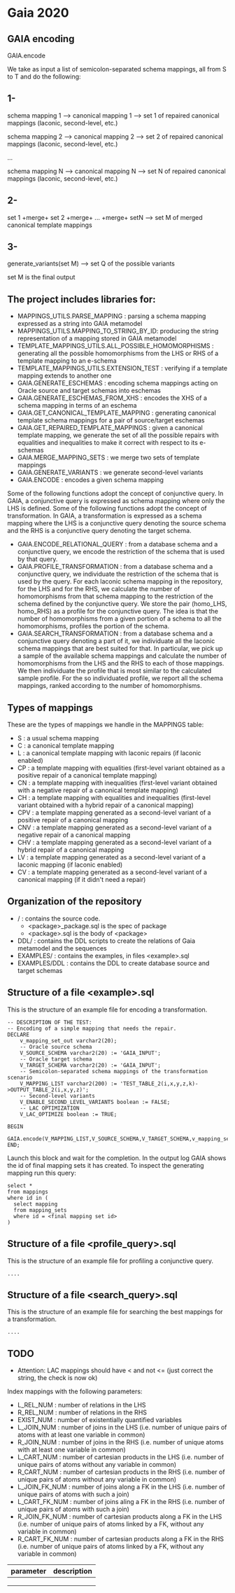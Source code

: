 Gaia 2020
=========


GAIA encoding
-------------

GAIA.encode

We take as input a list of semicolon-separated schema mappings, all from S to T and do the following:

1-
--
schema mapping 1 --> canonical mapping 1 --> set 1 of repaired canonical mappings (laconic, second-level, etc.)

schema mapping 2 --> canonical mapping 2 --> set 2 of repaired canonical mappings (laconic, second-level, etc.)

...

schema mapping N --> canonical mapping N --> set N of repaired canonical mappings (laconic, second-level, etc.)


2-
--

set 1 +merge+ set 2 +merge+ ... +merge+ setN --> set M of merged canonical template mappings

3-
--

generate_variants(set M) --> set Q of the possible variants 

set M is the final output

The project includes libraries for:
-----------------------------------

  - MAPPINGS\_UTILS.PARSE_MAPPING : parsing a schema mapping expressed as a string into GAIA metamodel
  - MAPPINGS\_UTILS.MAPPING\_TO\_STRING\_BY\_ID: producing the string representation of a mapping stored in GAIA metamodel
  - TEMPLATE\_MAPPINGS\_UTILS.ALL\_POSSIBLE\_HOMOMORPHISMS : generating all the possible homomorphisms from the LHS or RHS of a template mapping to an e-schema
  - TEMPLATE\_MAPPINGS\_UTILS.EXTENSION\_TEST : verifying if a template mapping extends to another one
  - GAIA.GENERATE\_ESCHEMAS : encoding schema mappings acting on Oracle source and target schemas into eschemas
  - GAIA.GENERATE\_ESCHEMAS\_FROM\_XHS : encodes the XHS of a schema mapping in terms of an eschema
  - GAIA.GET\_CANONICAL\_TEMPLATE_MAPPING : generating canonical template schema mappings for a pair of source/target eschemas
  - GAIA.GET\_REPAIRED\_TEMPLATE\_MAPPINGS : given a canonical template mapping, we generate the set of all the possible repairs with equalities and inequalities to make it correct with respect to its e-schemas
  - GAIA.MERGE\_MAPPING\_SETS : we merge two sets of template mappings
  - GAIA.GENERATE\_VARIANTS : we generate second-level variants
  - GAIA.ENCODE : encodes a given schema mapping

Some of the following functions adopt the concept of conjunctive query. In GAIA, a conjunctive query is expressed as schema mapping where
only the LHS is defined.
Some of the following functions adopt the concept of transformation. In GAIA, a transformation is expressed as a schema mapping where the LHS is a conjunctive query denoting the source schema and the RHS is a conjunctive query denoting the target schema.

  - GAIA.ENCODE\_RELATIONAL\_QUERY : from a database schema and a conjunctive query, we encode the restriction of the schema that is used by that query. 
  - GAIA.PROFILE\_TRANSFORMATION : from a database schema and a conjunctive query, we individuate the restriction of the schema that is used by the query. For each laconic schema mapping in the repository, for the LHS and for the RHS, we calculate the number of homomorphisms from that schema mapping to the restriction of the schema defined by the conjunctive query. We store the pair (homo\_LHS, homo\_RHS) as a profile for the conjunctive query. The idea is that the number of homomorphisms from a given portion of a schema to all the homomorphisms, profiles the portion of the schema.
  - GAIA.SEARCH\_TRANSFORMATION : from a database schema and a conjunctive query denoting a part of it, we individuate all the laconic schema mappings that are best suited for that. In particular, we pick up a sample of the available schema mappings and calculate the number of homomorphisms from the LHS and the RHS to each of those mappings. We then individuate the profile that is most similar to the calculated sample profile. For the so individuated profile, we report all the schema mappings, ranked according to the number of homomorphisms. 

Types of mappings
-----------------

These are the types of mappings we handle in the MAPPINGS table:

- S : a usual schema mapping
- C : a canonical template mapping
- L : a canonical template mapping with laconic repairs (if laconic enabled)
- CP : a template mapping with equalities (first-level variant obtained as a positive repair of a canonical template mapping)
- CN : a template mapping with inequalities (first-level variant obtained with a negative repair of a canonical template mapping)
- CH : a template mapping with equalities and inequalities (first-level variant obtained with a hybrid repair of a canonical mapping)
- CPV : a template mapping generated as a second-level variant of a positive repair of a canonical mapping
- CNV : a template mapping generated as a second-level variant of a negative repair of a canonical mapping
- CHV : a template mapping generated as a second-level variant of a hybrid repair of a canonical mapping
- LV : a template mapping generated as a second-level variant of a laconic mapping (if laconic enabled)
- CV : a template mapping generated as a second-level variant of a canonical mapping (if it didn't need a repair)

Organization of the repository
-------------------------------

  - / : contains the source code.
    - \<package\>_package.sql is the spec of package <package>
    - \<package\>.sql is the body of \<package\>
  - DDL/ : contains the DDL scripts to create the relations of Gaia metamodel and the sequences
  - EXAMPLES/ : contains the examples, in files \<example\>.sql
  - EXAMPLES/DDL : contains the DDL to create database source and target schemas

Structure of a file \<example\>.sql
-----------------------------------

This is the structure of an example file for encoding a transformation.

```
-- DESCRIPTION OF THE TEST:
-- Encoding of a simple mapping that needs the repair.
DECLARE
    v_mapping_set_out varchar2(20);
    -- Oracle source schema
    V_SOURCE_SCHEMA varchar2(20) := 'GAIA_INPUT';
    -- Oracle target schema
    V_TARGET_SCHEMA varchar2(20) := 'GAIA_INPUT';
    -- Semicolon-separated schema mappings of the transformation scenario
    V_MAPPING_LIST varchar2(200) := 'TEST_TABLE_2(i,x,y,z,k)->OUTPUT_TABLE_2(i,x,y,z)';
    -- Second-level variants
    V_ENABLE_SECOND_LEVEL_VARIANTS boolean := FALSE;
    -- LAC OPTIMIZATION
    V_LAC_OPTIMIZE boolean := TRUE;
    
BEGIN
    GAIA.encode(V_MAPPING_LIST,V_SOURCE_SCHEMA,V_TARGET_SCHEMA,v_mapping_set_out,V_ENABLE_SECOND_LEVEL_VARIANTS,V_LAC_OPTIMIZE);
END;
```

Launch this block and wait for the completion.
In the output log GAIA shows the id of final mapping sets it has created.
To inspect the generating mapping run this query:

```
select *
from mappings
where id in (
  select mapping
  from mapping_sets
  where id = <final mapping set id>
)
```

Structure of a file \<profile\_query\>.sql
-----------------------------------

This is the structure of an example file for profiling a conjunctive query.

```
....
```
Structure of a file \<search\_query\>.sql
-----------------------------------

This is the structure of an example file for searching the best
mappings for a transformation.

```
....
```

TODO
----

* Attention: LAC mappings should have < and not <= (just correct the string,
	the check is now ok)

Index mappings with the following parameters:
* L\_REL\_NUM : number of relations in the LHS
* R\_REL\_NUM : number of relations in the RHS
* EXIST\_NUM : number of existentially quantified variables
* L\_JOIN\_NUM : number of joins in the LHS (i.e. number of unique pairs of atoms with at least one variable in common)
* R\_JOIN\_NUM : number of joins in the RHS (i.e. number of unique atoms with at least one variable in common)
* L\_CART\_NUM : number of cartesian products in the LHS (i.e. number of unique pairs of atoms without any variable in common)
* R\_CART\_NUM : number of cartesian products in the RHS (i.e. number of unique pairs of atoms without any variable in common)
* L\_JOIN\_FK\_NUM : number of joins along a FK in the LHS (i.e. number of unique pairs of atoms with such a join)
* L\_CART\_FK\_NUM : number of joins aling a FK in the RHS (i.e. number of unique pairs of atoms with such a join)
* R\_JOIN\_FK\_NUM : number of cartesian products along a FK in the LHS (i.e. number of unique pairs of atoms linked by a FK, without any variable in common)
* R\_CART\_FK\_NUM : number of cartesian products along a FK in the RHS (i.e. number of unique pairs of atoms linked by a FK, without any variable in common)

|  parameter |  description |
|------------|--------------|
|            |              |
|            |              | 
|            |              |

